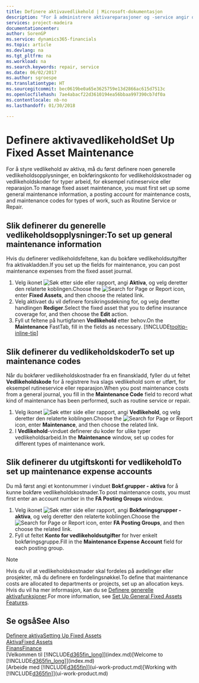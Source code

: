 ```yaml
---
title: Definere aktivavedlikehold | Microsoft-dokumentasjon
description: "For å administrere aktivareparasjoner og -service angir du generelle vedlikeholdsopplysninger, koder for typen arbeid og en bokføringskonto for kost."
services: project-madeira
documentationcenter: 
author: SorenGP
ms.service: dynamics365-financials
ms.topic: article
ms.devlang: na
ms.tgt_pltfrm: na
ms.workload: na
ms.search.keywords: repair, service
ms.date: 06/02/2017
ms.author: sgroespe
ms.translationtype: HT
ms.sourcegitcommit: bec0619be0a65e3625759e13d2866ac615d7513c
ms.openlocfilehash: 7ae4abacf22d3610194ea56bbaa997390cb7df0a
ms.contentlocale: nb-no
ms.lasthandoff: 01/30/2018

---
```

# <a name="set-up-fixed-asset-maintenance"></a><span data-ttu-id="1f88a-103">Definere aktivavedlikehold</span><span class="sxs-lookup"><span data-stu-id="1f88a-103">Set Up Fixed Asset Maintenance</span></span>
<span data-ttu-id="1f88a-104">For å styre vedlikehold av aktiva, må du først definere noen generelle vedlikeholdsopplysninger, en bokføringskonto for vedlikeholdskostnader og vedlikeholdskoder for typer arbeid, for eksempel rutineservice eller reparasjon.</span><span class="sxs-lookup"><span data-stu-id="1f88a-104">To manage fixed asset maintenance, you must first set up some general maintenance information, a posting account for maintenance costs, and maintenance codes for types of work, such as Routine Service or Repair.</span></span>

## <a name="to-set-up-general-maintenance-information"></a><span data-ttu-id="1f88a-105">Slik definerer du generelle vedlikeholdsopplysninger:</span><span class="sxs-lookup"><span data-stu-id="1f88a-105">To set up general maintenance information</span></span>
<span data-ttu-id="1f88a-106">Hvis du definerer vedlikeholdsfeltene, kan du bokføre vedlikeholdsutgifter fra aktivakladden.</span><span class="sxs-lookup"><span data-stu-id="1f88a-106">If you set up the fields for maintenance, you can post maintenance expenses from the fixed asset journal.</span></span>

1. <span data-ttu-id="1f88a-107">Velg ikonet ![Søk etter side eller rapport](media/ui-search/search_small.png "Søk etter side eller rapport"), angi **Aktiva**, og velg deretter den relaterte koblingen.</span><span class="sxs-lookup"><span data-stu-id="1f88a-107">Choose the ![Search for Page or Report](media/ui-search/search_small.png "Search for Page or Report icon") icon, enter **Fixed Assets**, and then choose the related link.</span></span>
2. <span data-ttu-id="1f88a-108">Velg aktivaet du vil definere forsikringsdekning for, og velg deretter handlingen **Rediger**.</span><span class="sxs-lookup"><span data-stu-id="1f88a-108">Select the fixed asset that you to define insurance coverage for, and then choose the **Edit** action.</span></span>
3. <span data-ttu-id="1f88a-109">Fyll ut feltene på hurtigfanen **Vedlikehold** etter behov.</span><span class="sxs-lookup"><span data-stu-id="1f88a-109">On the **Maintenance** FastTab, fill in the fields as necessary.</span></span> [!INCLUDE[tooltip-inline-tip](includes/tooltip-inline-tip_md.md)]

## <a name="to-set-up-maintenance-codes"></a><span data-ttu-id="1f88a-110">Slik definerer du vedlikeholdskoder</span><span class="sxs-lookup"><span data-stu-id="1f88a-110">To set up maintenance codes</span></span>
<span data-ttu-id="1f88a-111">Når du bokfører vedlikeholdskostnader fra en finanskladd, fyller du ut feltet **Vedlikeholdskode** for å registrere hva slags vedlikehold som er utført, for eksempel rutineservice eller reparasjon.</span><span class="sxs-lookup"><span data-stu-id="1f88a-111">When you post maintenance costs from a general journal, you fill in the **Maintenance Code** field to record what kind of maintenance has been performed, such as routine service or repair.</span></span>

1. <span data-ttu-id="1f88a-112">Velg ikonet ![Søk etter side eller rapport](media/ui-search/search_small.png "Søk etter side eller rapport"), angi **Vedlikehold**, og velg deretter den relaterte koblingen.</span><span class="sxs-lookup"><span data-stu-id="1f88a-112">Choose the ![Search for Page or Report](media/ui-search/search_small.png "Search for Page or Report icon") icon, enter **Maintenance**, and then choose the related link.</span></span>
2. <span data-ttu-id="1f88a-113">I **Vedlikehold**-vinduet definerer du koder for ulike typer vedlikeholdsarbeid.</span><span class="sxs-lookup"><span data-stu-id="1f88a-113">In the **Maintenance** window, set up codes for different types of maintenance work.</span></span>

## <a name="to-set-up-maintenance-expense-accounts"></a><span data-ttu-id="1f88a-114">Slik definerer du utgiftskonti for vedlikehold</span><span class="sxs-lookup"><span data-stu-id="1f88a-114">To set up maintenance expense accounts</span></span>
<span data-ttu-id="1f88a-115">Du må først angi et kontonummer i vinduet **Bokf.grupper - aktiva** for å kunne bokføre vedlikeholdskostnader.</span><span class="sxs-lookup"><span data-stu-id="1f88a-115">To post maintenance costs, you must first enter an account number in the **FA Posting Groups** window.</span></span>

1. <span data-ttu-id="1f88a-116">Velg ikonet ![Søk etter side eller rapport](media/ui-search/search_small.png "Søk etter side eller rapport"), angi **Bokføringsgrupper - aktiva**, og velg deretter den relaterte koblingen.</span><span class="sxs-lookup"><span data-stu-id="1f88a-116">Choose the ![Search for Page or Report](media/ui-search/search_small.png "Search for Page or Report icon") icon, enter **FA Posting Groups**, and then choose the related link.</span></span>
2. <span data-ttu-id="1f88a-117">Fyll ut feltet **Konto for vedlikeholdsutgifter** for hver enkelt bokføringsgruppe.</span><span class="sxs-lookup"><span data-stu-id="1f88a-117">Fill in the **Maintenance Expense Account** field for each posting group.</span></span>

> [!NOTE]  
>   <span data-ttu-id="1f88a-118">Hvis du vil at vedlikeholdskostnader skal fordeles på avdelinger eller prosjekter, må du definere en fordelingsnøkkel.</span><span class="sxs-lookup"><span data-stu-id="1f88a-118">To define that maintenance costs are allocated to departments or projects, set up an allocation keys.</span></span> <span data-ttu-id="1f88a-119">Hvis du vil ha mer informasjon, kan du se [Definere generelle aktivafunksjoner](fa-how-setup-general.md).</span><span class="sxs-lookup"><span data-stu-id="1f88a-119">For more information, see [Set Up General Fixed Assets Features](fa-how-setup-general.md).</span></span>

## <a name="see-also"></a><span data-ttu-id="1f88a-120">Se også</span><span class="sxs-lookup"><span data-stu-id="1f88a-120">See Also</span></span>
[<span data-ttu-id="1f88a-121">Definere aktiva</span><span class="sxs-lookup"><span data-stu-id="1f88a-121">Setting Up Fixed Assets</span></span>](fa-setup.md)  
[<span data-ttu-id="1f88a-122">Aktiva</span><span class="sxs-lookup"><span data-stu-id="1f88a-122">Fixed Assets</span></span>](fa-manage.md)  
[<span data-ttu-id="1f88a-123">Finans</span><span class="sxs-lookup"><span data-stu-id="1f88a-123">Finance</span></span>](finance.md)  
<span data-ttu-id="1f88a-124">[Velkommen til [!INCLUDE[d365fin_long](includes/d365fin_long_md.md)]](index.md)</span><span class="sxs-lookup"><span data-stu-id="1f88a-124">[Welcome to [!INCLUDE[d365fin_long](includes/d365fin_long_md.md)]](index.md)</span></span>  
<span data-ttu-id="1f88a-125">[Arbeide med [!INCLUDE[d365fin](includes/d365fin_md.md)]](ui-work-product.md)</span><span class="sxs-lookup"><span data-stu-id="1f88a-125">[Working with [!INCLUDE[d365fin](includes/d365fin_md.md)]](ui-work-product.md)</span></span>

